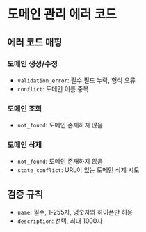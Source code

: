 # 도메인 관리 에러 코드

## 에러 코드 매핑

### 도메인 생성/수정
- `validation_error`: 필수 필드 누락, 형식 오류
- `conflict`: 도메인 이름 중복

### 도메인 조회
- `not_found`: 도메인 존재하지 않음

### 도메인 삭제
- `not_found`: 도메인 존재하지 않음
- `state_conflict`: URL이 있는 도메인 삭제 시도

## 검증 규칙
- `name`: 필수, 1-255자, 영숫자와 하이픈만 허용
- `description`: 선택, 최대 1000자